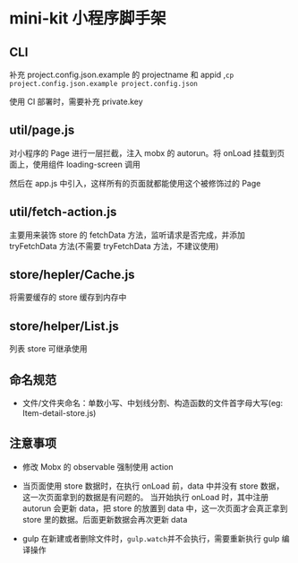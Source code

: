 # mini-kit 小程序脚手架

## CLI

补充 project.config.json.example 的 projectname 和 appid ,`cp project.config.json.example project.config.json`

使用 CI 部署时，需要补充 private.key

## util/page.js

对小程序的 Page 进行一层拦截，注入 mobx 的 autorun。将 onLoad 挂载到页面上，使用组件 loading-screen 调用

然后在 app.js 中引入，这样所有的页面就都能使用这个被修饰过的 Page

## util/fetch-action.js

主要用来装饰 store 的 fetchData 方法，监听请求是否完成，并添加 tryFetchData 方法(不需要 tryFetchData 方法，不建议使用)

## store/hepler/Cache.js

将需要缓存的 store 缓存到内存中

## store/helper/List.js

列表 store 可继承使用

## 命名规范

- 文件/文件夹命名：单数小写、中划线分割、构造函数的文件首字母大写(eg: Item-detail-store.js)

## 注意事项

- 修改 Mobx 的 observable 强制使用 action

- 当页面使用 store 数据时，在执行 onLoad 前，data 中并没有 store 数据，这一次页面拿到的数据是有问题的。
当开始执行 onLoad 时，其中注册 autorun 会更新 data，把 store 的放置到 data 中，这一次页面才会真正拿到 store 里的数据。后面更新数据会再次更新 data

- gulp 在新建或者删除文件时，`gulp.watch`并不会执行，需要重新执行 gulp 编译操作
